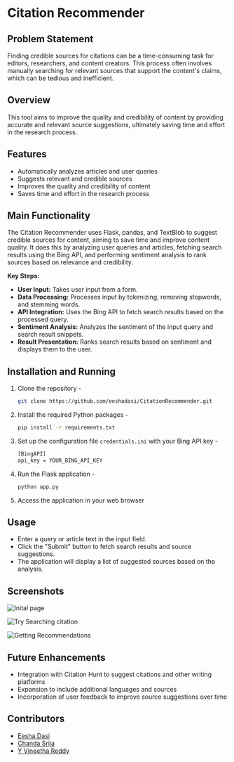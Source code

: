 # Citation Recommender

## Problem Statement
Finding credible sources for citations can be a time-consuming task for editors, researchers, and content creators. This process often involves manually searching for relevant sources that support the content's claims, which can be tedious and inefficient.

##  Overview
This tool aims to improve the quality and credibility of content by providing accurate and relevant source suggestions, ultimately saving time and effort in the research process.

## Features
- Automatically analyzes articles and user queries
- Suggests relevant and credible sources
- Improves the quality and credibility of content
- Saves time and effort in the research process

## Main Functionality
The Citation Recommender uses Flask, pandas, and TextBlob to suggest credible sources for content, aiming to save time and improve content quality. It does this by analyzing user queries and articles, fetching search results using the Bing API, and performing sentiment analysis to rank sources based on relevance and credibility.

**Key Steps:**
- **User Input:** Takes user input from a form.
- **Data Processing:** Processes input by tokenizing, removing stopwords, and stemming words.
- **API Integration:** Uses the Bing API to fetch search results based on the processed query.
- **Sentiment Analysis:** Analyzes the sentiment of the input query and search result snippets.
- **Result Presentation:** Ranks search results based on sentiment and displays them to the user.




## Installation and Running
1. Clone the repository -
    ```bash
    git clone https://github.com/eeshadasi/CitationRecommender.git
    ```
2. Install the required Python packages -

    ```bash
    pip install -r requirements.txt
    ```
3. Set up the configuration file `credentials.ini` with your Bing API key - 
    ```bash
    [BingAPI]
    api_key = YOUR_BING_API_KEY
    ```
4. Run the Flask application -
    ```bash
    python app.py
    ```
5. Access the application in your web browser

## Usage
- Enter a query or article text in the input field.
- Click the "Submit" button to fetch search results and source suggestions.
- The application will display a list of suggested sources based on the analysis.

## Screenshots
![Inital page](https://drive.google.com/uc?export=view&id=1zzhM_f9EbkbS37IW4fIRZrLjxv-NmSdM)

![Try Searching citation](https://drive.google.com/uc?export=view&id=1y5HQbuMx80gG-pdTFFG7Z1wksPdcwF8l)

![Getting Recommendations](https://drive.google.com/uc?export=view&id=1MzUr4zir9C5W7sbj2oebe6nXrRnAnHU_)

## Future Enhancements
- Integration with Citation Hunt to suggest citations and other writing platforms
- Expansion to include additional languages and sources
- Incorporation of user feedback to improve source suggestions over time

## Contributors
- [Eesha Dasi](https://github.com/eeshadasi)
- [Chanda Srija](https://github.com/SrijaC2)
- [Y Vineetha Reddy](https://github.com/vineethayasa)
